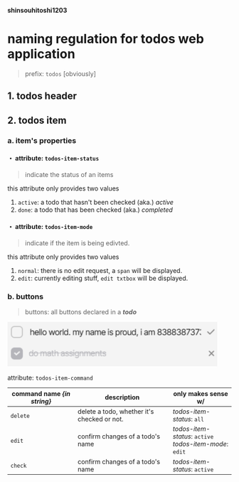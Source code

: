 <b>shinsouhitoshi1203</b>
# naming regulation for todos web application

> prefix: `todos` [obviously]

## 1. todos header

## 2. todos item

### a. item's properties

#### ・ attribute: `todos-item-status`
> indicate the status of an items

this attribute only provides two values
1. `active`: a todo that hasn't been checked (aka.) *active*
2. `done`: a todo that has been checked (aka.) *completed*


#### ・ attribute: `todos-item-mode`
> indicate if the item is being edivted. 

this attribute only provides two values
1. `normal`: there is no edit request, a `span` will be displayed.
2. `edit`: currently editing stuff, `edit txtbox` will be displayed.

### b. buttons
> buttons: all buttons declared in a <b><i>todo</i></b>

![alt text](image.png)

attribute: `todos-item-command`

| command name *{in string}* | description | only makes sense w/ |
| --------------- | --------------- | --------------- |
| `delete` | delete a todo, whether it's checked or not. | *todos-item-status*: `all` |
| `edit` | confirm changes of a todo's name | *todos-item-status*: `active` <br> *todos-item-mode*: `edit` |
| `check` | confirm changes of a todo's name | *todos-item-status*: `active` |


